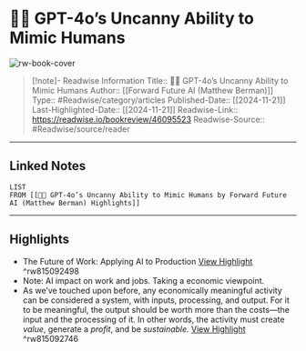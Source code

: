 # 🧑‍🚀 GPT-4o’s Uncanny Ability to Mimic Humans

![rw-book-cover](https://readwise-assets.s3.amazonaws.com/static/images/article2.74d541386bbf.png)
<br>
>[!note]- Readwise Information
>Title:: 🧑‍🚀 GPT-4o’s Uncanny Ability to Mimic Humans
>Author:: [[Forward Future AI (Matthew Berman)]]
>Type:: #Readwise/category/articles
>Published-Date:: [[2024-11-21]]
>Last-Highlighted-Date:: [[2024-11-21]]
>Readwise-Link:: https://readwise.io/bookreview/46095523
>Readwise-Source:: #Readwise/source/reader
--- 

## Linked Notes
```dataview
LIST
FROM [[🧑‍🚀 GPT-4o’s Uncanny Ability to Mimic Humans by Forward Future AI (Matthew Berman) Highlights]]
```

---

## Highlights
- The Future of Work: Applying AI to Production [View Highlight](https://readwise.io/open/815092498) ^rw815092498
- Note: AI impact on work and jobs. Taking a economic viewpoint.
- As we’ve touched upon before, any economically meaningful activity can be considered a system, with inputs, processing, and output. For it to be meaningful, the output should be worth more than the costs—the input and the processing of it. In other words, the activity must create *value*, generate a *profit*, and be *sustainable.* [View Highlight](https://readwise.io/open/815092746) ^rw815092746
